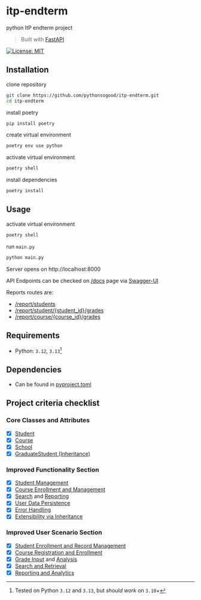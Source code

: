 # itp-endterm

python ItP endterm project

> Built with [FastAPI](https://github.com/fastapi)

[![License: MIT](https://img.shields.io/badge/License-MIT-green.svg)](https://opensource.org/license/mit/)


## Installation

clone repository

```sh
git clone https://github.com/pythonsogood/itp-endterm.git
cd itp-endterm
```

install poetry
```sh
pip install poetry
```

create virtual environment

```sh
poetry env use python
```

activate virtual environment

```sh
poetry shell
```

install dependencies

```sh
poetry install
```

## Usage

activate virtual environment

```sh
poetry shell
```

run `main.py`

```sh
python main.py
```

Server opens on http://localhost:8000

API Endpoints can be checked on [/docs](http://localhost:8000/docs) page via [Swagger-UI](https://github.com/swagger-api/swagger-ui)

Reports routes are:
* [/report/students](http://localhost:8000/report/students)
* [/report/student/{student_id}/grades](http://localhost:8000/report/student/{student_id}/grades)
* [/report/course/{course_id}/grades](http://localhost:8000/report/course/{course_id}/grades)

## Requirements

* Python: `3.12`, `3.13`[^1]

[^1]: Tested on Python `3.12` and `3.13`, but *should work* on `3.10`+

## Dependencies

* Can be found in [pyproject.toml](/pyproject.toml)

## Project criteria checklist

### Core Classes and Attributes

- [x] [Student](/models/student.py#L4)
- [x] [Course](/models/course.py)
- [x] [School](/config/school.py)
- [x] [GraduateStudent (Inheritance)](/models/student.py#L26)

### Improved Functionality Section
- [x] [Student Management](/routes/student_route.py)
- [x] [Course Enrollment and Management](/routes/course_route.py)
- [x] [Search](/routes/student_route.py#L38) and [Reporting](/routes/report_route.py)
- [x] [User Data Persistence](/config/config.py)
- [x] [Error Handling](/util/errors.py)
- [x] [Extensibility via Inheritance](/models/student.py#L26)

### Improved User Scenario Section
- [x] [Student Enrollment and Record Management](/routes/student_route.py)
- [x] [Course Registration and Enrollment](/routes/course_route.py)
- [x] [Grade Input](/routes/student_route.py#L92) and [Analysis](/routes/report_route.py)
- [x] [Search and Retrieval](/routes/student_route.py#L49)
- [x] [Reporting and Analytics](/routes/report_route.py)